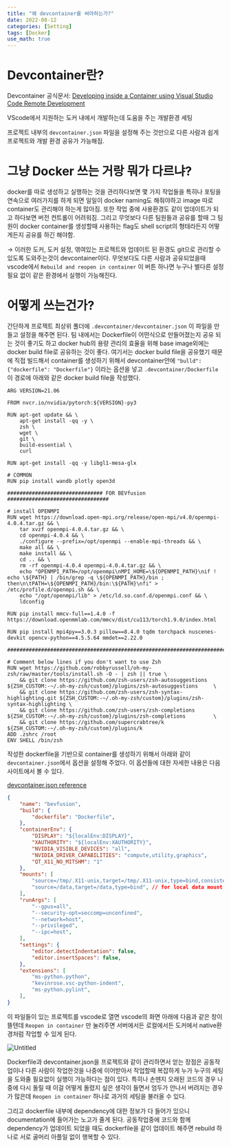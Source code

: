 ```yaml
---
title: "왜 devcontainer를 써야하는가?"
date: 2022-08-12
categories: [Setting]
tags: [Docker]
use_math: true
---
```



# Devcontainer란?

Devcontainer 공식문서: [Developing inside a Container using Visual Studio Code Remote Development](https://code.visualstudio.com/docs/remote/containers)

VScode에서 지원하는 도커 내에서 개발하는데 도움을 주는 개발환경 세팅 

프로젝트 내부의 `devcontainer.json` 파일을 설정해 주는 것만으로 다른 사람과 쉽게 프로젝트와 개발 환경 공유가 가능해짐.

 

# 그냥 Docker 쓰는 거랑 뭐가 다르냐?

docker를 따로 생성하고 실행하는 것을 관리하다보면 몇 가지 작업들을 특히나 포팅을 연속으로 여러가지를 하게 되면 일일이 docker naming도 해줘야하고 image 따로 container도 관리해야 하는게 많아짐. 또한 작업 중에 사용환경도 같이 업데이트가 되고 하다보면 버전 컨트롤이 어려워짐. 그리고 무엇보다 다른 팀원들과 공유를 할때 그 팀원이 docker container를 생성할때 사용하는 flag도 shell script의 형태라든지 어떻게든지 공유를 하긴 해야함.

→ 이러한 도커, 도커 설정, 엮여있는 프로젝트와 업데이트 된 환경도 git으로 관리할 수 있도록 도와주는것이 devcontainer이다. 무엇보다도 다른 사람과 공유되었을때 vscode에서 `Rebuild and reopen in container` 이 버튼 하나면 누구나 별다른 설정 필요 없이 같은 환경에서 실행이 가능해진다.

# 어떻게 쓰는건가?

간단하게 프로젝트 최상위 폴더에 `.devcontainer/devcontainer.json` 이 파일을 만들고 설정을 해주면 된다. 팀 내에서는 Dockerfile이 어떤식으로 만들어졌는지 공유 되는 것이 좋기도 하고 docker hub의 용량 관리의 효율을 위해 base image외에는 docker build file로 공유하는 것이 좋다. 여기서는 docker build file을 공유했기 때문에 직접 빌드해서 container를 생성하기 위해서 devcontainer안에 `"bulld": {"dockerfile": "Dockerfile"}`  이라는 옵션을 넣고 `.devcontainer/Dockerfile` 이 경로에 아래와 같은 docker build file을 작성했다.

```docker
ARG VERSION=21.06

FROM nvcr.io/nvidia/pytorch:${VERSION}-py3

RUN apt-get update && \
    apt-get install -qq -y \
    zsh \
    wget \
    git \
    build-essential \
	curl

RUN apt-get install -qq -y libgl1-mesa-glx

# COMMON
RUN pip install wandb plotly open3d

############################### FOR BEVfusion #################################

# install OPENMPI
RUN wget https://download.open-mpi.org/release/open-mpi/v4.0/openmpi-4.0.4.tar.gz && \
	tar xvzf openmpi-4.0.4.tar.gz && \
	cd openmpi-4.0.4 && \
	./configure --prefix=/opt/openmpi --enable-mpi-threads && \
	make all && \
	make install && \
	cd .. && \
	rm -rf openmpi-4.0.4 openmpi-4.0.4.tar.gz && \
	echo "OPENMPI_PATH=/opt/openmpi\nMPI_HOME=\${OPENMPI_PATH}\nif ! echo \${PATH} | /bin/grep -q \${OPENMPI_PATH}/bin ; then\n\tPATH=\${OPENMPI_PATH}/bin:\${PATH}\nfi" > /etc/profile.d/openmpi.sh && \
	echo "/opt/openmpi/lib" > /etc/ld.so.conf.d/openmpi.conf && \
	ldconfig

RUN pip install mmcv-full==1.4.0 -f https://download.openmmlab.com/mmcv/dist/cu113/torch1.9.0/index.html

RUN pip install mpi4py==3.0.3 pillow==8.4.0 tqdm torchpack nuscenes-devkit opencv-python==4.5.5.64 mmdet==2.22.0

###############################################################################

# Comment below lines if you don't want to use Zsh
RUN wget https://github.com/robbyrussell/oh-my-zsh/raw/master/tools/install.sh -O - | zsh || true \
	&& git clone https://github.com/zsh-users/zsh-autosuggestions         ${ZSH_CUSTOM:-~/.oh-my-zsh/custom}/plugins/zsh-autosuggestions     \
	&& git clone https://github.com/zsh-users/zsh-syntax-highlighting.git ${ZSH_CUSTOM:-~/.oh-my-zsh/custom}/plugins/zsh-syntax-highlighting \
	&& git clone https://github.com/zsh-users/zsh-completions             ${ZSH_CUSTOM:-~/.oh-my-zsh/custom}/plugins/zsh-completions         \
	&& git clone https://github.com/supercrabtree/k                       ${ZSH_CUSTOM:-~/.oh-my-zsh/custom}/plugins/k
ADD .zshrc /root
ENV SHELL /bin/zsh

```

작성한 dockerfile을 기반으로 container를 생성하기 위해서 아래와 같이 `devcontainer.json`에서 옵션을 설정해 주었다. 이 옵션들에 대한 자세한 내용은 다음 사이트에서 볼 수 있다.

[devcontainer.json reference](https://code.visualstudio.com/docs/remote/devcontainerjson-reference)

```json
{
	"name": "bevfusion",
	"build": {
		"dockerfile": "Dockerfile",
	},
	"containerEnv": {
		"DISPLAY": "${localEnv:DISPLAY}",
		"XAUTHORITY": "${localEnv:XAUTHORITY}",
		"NVIDIA_VISIBLE_DEVICES": "all",
		"NVIDIA_DRIVER_CAPABILITIES": "compute,utility,graphics",
		"QT_X11_NO_MITSHM": "1"
	},
	"mounts": [
		"source=/tmp/.X11-unix,target=/tmp/.X11-unix,type=bind,consistency=cached",
		"source=/data,target=/data,type=bind", // for local data mount
	],
	"runArgs": [
		"--gpus=all",
		"--security-opt=seccomp=unconfined",
		"--network=host",
		"--privileged",
		"--ipc=host",
	],
	"settings": {
		"editor.detectIndentation": false,
		"editor.insertSpaces": false,
	},
	"extensions": [
		"ms-python.python",
		"kevinrose.vsc-python-indent",
		"ms-python.pylint",
	],
}
```
이 파일들이 있는 프로젝트를 vscode로 열면 vscode의 화면 아래에 다음과 같은 창이 뜰텐데 `Reopen in container` 만 눌러주면 서버에서든 로컬에서든 도커에서 native환경처럼 작업할 수 있게 된다.

![Untitled](../../assets/img/Why%20devcontainer%20e604156f27564755952bc65a51e888a4/Untitled%202.png)

Dockerfile과 devcontainer.json을 프로젝트와 같이 관리하면서 얻는 장점은 공동작업이나 다른 사람이 작업한것을 나중에 이어받아서 작업할때 복잡하게 누가 누구의 세팅을 도와줄 필요없이 실행이 가능하다는 점이 있다. 특히나 손뗀지 오래된 코드의 경우 나중에 다시 돌릴 때 이걸 어떻게 돌렸지 싶은 생각이 들면서 엄두가 안나서 버려지는 경우가 많은데 `Reopen in container` 하나로 과거의 세팅을 불러올 수 있다. 

그리고 dockerfile 내부에 dependency에 대한 정보가 다 들어가 있으니 documentation에 들어가는 노고가 줄게 된다. 공동작업중에 코드와 함께 dependency가 업데이트 되었을 때도 dockerfile을 같이 업데이트 해주면 rebuild 하나로 서로 골머리 아플일 없이 행복할 수 있다.